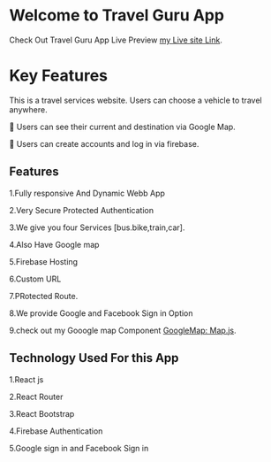 # Welcome to Travel Guru App

Check Out Travel Guru App Live Preview [my Live site Link](https://react-authh.web.app/).

# Key Features
 
 This is a travel services website. Users can choose a vehicle to travel 
anywhere. 

 Users can see their current and destination via Google Map. 

 Users can create accounts and log in via firebase. 

## Features

1.Fully responsive And Dynamic Webb App

2.Very Secure Protected  Authentication

3.We give you four Services [bus.bike,train,car].

4.Also Have Google map 

5.Firebase Hosting 

6.Custom URL

7.PRotected Route.

8.We provide Google and Facebook Sign in Option

9.check out my Gooogle map Component [GoogleMap: Map.js](https://github.com/Porgramming-Hero-web-course/react-auth-gias-uddin-swe/blob/main/src/components/GoogleMap/Map.js).

## Technology Used For this App

1.React js

2.React Router

3.React Bootstrap

4.Firebase Authentication

5.Google sign in and Facebook Sign in 



